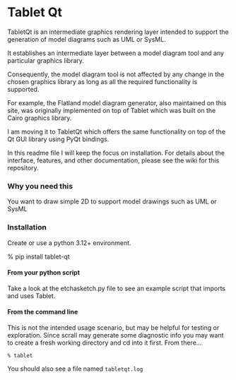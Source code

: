 # Tablet Qt

TabletQt is an intermediate graphics rendering layer intended to support the generation of model diagrams such as UML or SysML.

It establishes an intermediate layer between a model diagram tool and any particular graphics library.

Consequently, the model diagram tool is not affected by any change in the chosen graphics library as
long as all the required functionality is supported.

For example, the Flatland model diagram generator, also maintained on this site, was originally implemented on top of Tablet which was built on the Cairo graphics library.

I am moving it to TabletQt which offers the same functionality on top of the Qt GUI library using PyQt bindings.

In this readme file I will keep the focus on installation. For details about the interface, features, and other documentation, please see the wiki for this repository.

### Why you need this

You want to draw simple 2D to support model drawings such as UML or SysML

### Installation

Create or use a python 3.12+ environment.

% pip install tablet-qt

#### From your python script

Take a look at the etchasketch.py file to see an example script that imports and uses Tablet.

#### From the command line

This is not the intended usage scenario, but may be helpful for testing or exploration. Since scrall may generate
some diagnostic info you may want to create a fresh working directory and cd into it first. From there...

    % tablet

You should also see a file named `tabletqt.log`